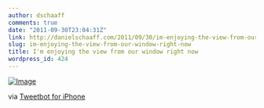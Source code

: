 ```yaml
---
author: dschaaff
comments: true
date: "2011-09-30T23:04:31Z"
link: http://danielschaaff.com/2011/09/30/im-enjoying-the-view-from-our-window-right-now/
slug: im-enjoying-the-view-from-our-window-right-now
title: I'm enjoying the view from our window right now
wordpress_id: 424
---
```


[![Image](http://posterous.com/getfile/files.posterous.com/danielschaaff/ozkkpHdyBtcewvFqmwBpImmubaoqtweDExEqhiidjbmHlnodIiqovacEqHuD/image.jpg.scaled500.jpg)](http://posterous.com/getfile/files.posterous.com/danielschaaff/ozkkpHdyBtcewvFqmwBpImmubaoqtweDExEqhiidjbmHlnodIiqovacEqHuD/image.jpg.scaled1000.jpg)

  

via [Tweetbot for iPhone](http://tapbots.com/tweetbot)

